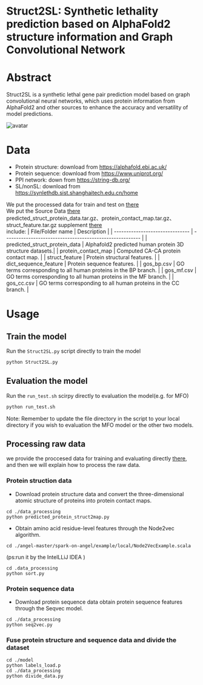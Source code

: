 # Struct2SL: Synthetic lethality prediction based on AlphaFold2 structure information and Graph Convolutional Network
# Abstract
Struct2SL is a synthetic lethal gene pair prediction model based on graph convolutional neural networks, which uses protein information from AlphaFold2 and other sources to enhance the accuracy and versatility of model predictions.


![avatar](/model.png)

# Data
- Protein structure: download from https://alphafold.ebi.ac.uk/
- Protein sequence: download from https://www.uniprot.org/
- PPI network: down from https://string-db.org/
- SL/nonSL: download from https://synlethdb.sist.shanghaitech.edu.cn/home
  
We put the processed data for train and test on [there](https://github.com/lyjps/Struct2GO/tree/master/divided_data)\
We put the Source Data [there](https://github.com/lyjps/Struct2GO/tree/Source_data/Source_data) \
predicted_struct_protein_data.tar.gz、protein_contact_map.tar.gz、struct_feature.tar.gz supplement [there](https://pan.baidu.com/s/15lyLZ2gMwzop50aUennTPQ?pwd=bcqc)\
include:
| File/Folder name                | Description                                              |
| ------------------------------- | -------------------------------------------------------- |
| predicted_struct_protein_data   | Alphafold2 predicted human protein 3D structure datasets.|
| protein_contact_map             | Computed CA-CA protein contact map.                      |
| struct_feature                  | Protein structural features.                             |
| dict_sequence_feature           | Protein sequence features.                               |
| gos_bp.csv                      | GO terms corresponding to all human proteins in the BP branch. |
| gos_mf.csv                      | GO terms corresponding to all human proteins in the MF branch. |
| gos_cc.csv                      | GO terms corresponding to all human proteins in the CC branch. |


# Usage
## Train the model
Run the ``Struct2SL.py`` script directly to train the model
 ```python
 python Struct2SL.py
 ``` 

## Evaluation the model
Run the ``run_test.sh`` scirpy directly to evaluation the model(e.g. for MFO)
``` python
python run_test.sh
```

Note: Remember to update the file directory in the script to your local directory if you wish to evaluation the MFO model or the other two models.

## Processing raw data
we provide the proccesed data for training and evaluating directly [there](https://pan.baidu.com/s/1qVr5RuUbg2cDByJMnEVVrw?pwd=uf3s), and then we will explain how to process the raw data.
### Protein struction data
- Download protein structure data and convert the three-dimensional atomic structure of proteins into protein contact maps.
```
cd ./data_processing
python predicted_protein_struct2map.py
```
- Obtain amino acid residue-level features through the Node2vec algorithm.
```
cd ./angel-master/spark-on-angel/example/local/Node2VecExample.scala
```
(ps:run it by the IntelLLiJ IDEA )
```
cd .data_processing
python sort.py
```

### Protein sequence data
- Download protein sequence data obtain protein sequence features through the Seqvec model.
```
cd ./data_processing
python seq2vec.py
```

### Fuse protein structure and sequence data and divide the dataset
```
cd ./model
python labels_load.p
cd ./data_processing
python divide_data.py
```

